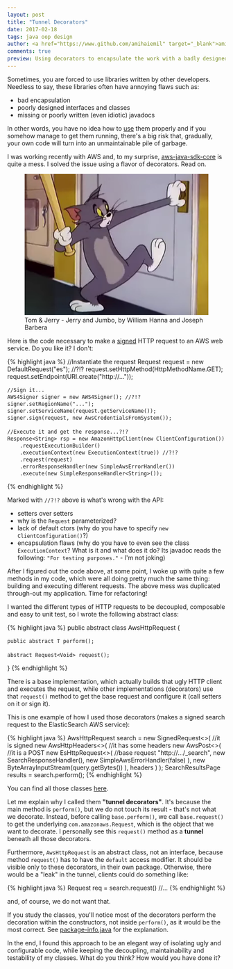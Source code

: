 ```yaml
---
layout: post
title: "Tunnel Decorators"
date: 2017-02-18
tags: java oop design
author: <a href="https://www.github.com/amihaiemil" target="_blank">amihaiemil</a>
comments: true
preview: Using decorators to encapsulate the work with a badly designed library.
---
```


Sometimes, you are forced to use libraries written by other developers. Needless to say, these libraries often have annoying flaws such as:

 + bad encapsulation
 + poorly designed interfaces and classes
 + missing or poorly written (even idiotic) javadocs

In other words, you have no idea how to [use](http://www.baeldung.com/design-a-user-friendly-java-library) them properly
and if you somehow manage to get them running, there's a big risk that, gradually,
your own code will turn into an unmaintainable pile of garbage.

I was working recently with AWS and, to my surprise, [aws-java-sdk-core](https://github.com/aws/aws-sdk-java/tree/master/aws-java-sdk-core) is
quite a mess. I solved the issue using a flavor of decorators.
Read on.

<figure>
 <img src="/images/jerry_and_jumbo.png" alt="Jerry and Jumbo">
 <figcaption>
 Tom & Jerry - Jerry and Jumbo, by  William Hanna and Joseph Barbera
 </figcaption>
</figure>

Here is the code necessary to make a [signed](http://docs.aws.amazon.com/general/latest/gr/signing_aws_api_requests.html)
HTTP request to an AWS web service. Do you like it? I don't:

{% highlight java %}
    //Instantiate the request
    Request<Void> request = new DefaultRequest<Void>("es"); //?!?
    request.setHttpMethod(HttpMethodName.GET);
    request.setEndpoint(URI.create("http://..."));

    //Sign it...
    AWS4Signer signer = new AWS4Signer(); //?!?
    signer.setRegionName("...");
    signer.setServiceName(request.getServiceName());
    signer.sign(request, new AwsCredentialsFromSystem());

    //Execute it and get the response...?!?
    Response<String> rsp = new AmazonHttpClient(new ClientConfiguration())
        .requestExecutionBuilder()
        .executionContext(new ExecutionContext(true)) //?!?
        .request(request)
        .errorResponseHandler(new SimpleAwsErrorHandler())
        .execute(new SimpleResponseHandler<String>());
{% endhighlight %}

Marked with ``//?!?`` above is what's wrong with the API:

 + setters over setters
 + why is the ``Request`` parameterized?
 + lack of default ctors (why do you have to specify ``new ClientConfiguration()``?)
 + encapsulation flaws (why do you have to even see the class ``ExecutionContext``?
   What is it and what does it do? Its javadoc reads the following:
   ``"For testing purposes."`` - I'm not joking)

After I figured out the code above, at some point, I woke up with quite a few
methods in my code, which were all doing pretty much the same thing: building
and executing different requests. The above mess was duplicated
through-out my application. Time for refactoring!

I wanted the different types of HTTP requests to be decoupled, composable and easy
to unit test, so I wrote the following abstract class:

{% highlight java %}
public abstract class AwsHttpRequest<T> {

    public abstract T perform();

    abstract Request<Void> request();
}
{% endhighlight %}

There is a base implementation, which actually builds that ugly HTTP client and
executes the request, while other implementations (decorators) use that
``request()`` method to get the base request and configure it
(call setters on it or sign it).

This is one example of how I used those decorators (makes a signed search request
to the ElasticSearch AWS service):

{% highlight java %}
AwsHttpRequest<SearchResultsPage> search =
    new SignedRequest<>( //it is signed
        new AwsHttpHeaders<>( //it has some headers
            new AwsPost<>( //it is a POST
                new EsHttpRequest<>( //base request
                    "http://.../_search",
                    new SearchResponseHandler(),
                    new SimpleAwsErrorHandler(false)
                ),
                new ByteArrayInputStream(query.getBytes())
            ),
            headers
        )
    );
SearchResultsPage results = search.perform();
{% endhighlight %}


You can find all those classes [here](https://github.com/opencharles/charles-rest/tree/master/src/main/java/com/amihaiemil/charles/aws/requests).

Let me explain why I called them **"tunnel decorators"**. It's because the main method is
``perform()``, but we do not touch its result - that's not what we decorate. Instead, before calling ``base.perform()``, we call ``base.request()`` to get the underlying ``com.amazonaws.Request``, which is the object that we want to decorate. I personally see this ``request()`` method as a **tunnel** beneath all those decorators.

Furthermore, ``AwsHttpRequest`` is an abstract class, not an interface, because method ``request()`` has to have the ``default`` access modifier. It should be visible only to
these decorators, in their own package. Otherwise, there would be a "leak" in the tunnel, clients could do something like:

{% highlight java %}
    Request<Void> req = search.request()
    //...
{% endhighlight %}

and, of course, we do not want that.

If you study the classes, you'll notice most of the decorators perform the decoration
within the constructors, not inside ``perform()``, as it would be the most correct. See
[package-info.java](https://github.com/opencharles/charles-rest/blob/master/src/main/java/com/amihaiemil/charles/aws/requests/package-info.java#L27) for the explanation.

In the end, I found this approach to be an elegant way of isolating ugly and configurable
code, while keeping the decoupling, maintainability and testability of my classes.
What do you think? How would you have done it?
